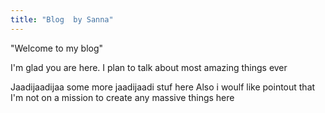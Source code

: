 ```yaml
---
title: "Blog  by Sanna"
---
```


"Welcome to my blog"

I'm glad you are here. I plan to talk about most amazing things ever

Jaadijaadijaa
some more jaadijaadi stuf here
Also i woulf like pointout that I'm not on a mission to create any massive things here

